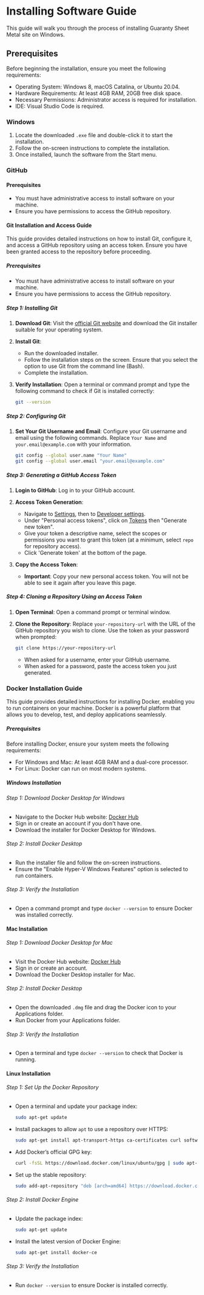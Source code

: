 # Installing Software Guide

This guide will walk you through the process of installing Guaranty Sheet Metal site  on Windows.

## Prerequisites

Before beginning the installation, ensure you meet the following requirements:

- Operating System: Windows 8, macOS Catalina, or Ubuntu 20.04.
- Hardware Requirements: At least 4GB RAM, 20GB free disk space.
- Necessary Permissions: Administrator access is required for installation.
- IDE: Visual Studio Code is required.

### Windows

1. Locate the downloaded `.exe` file and double-click it to start the installation.
2. Follow the on-screen instructions to complete the installation.
3. Once installed, launch the software from the Start menu.

### GitHub

#### Prerequisites

- You must have administrative access to install software on your machine.
- Ensure you have permissions to access the GitHub repository.


#### Git Installation and Access Guide

This guide provides detailed instructions on how to install Git, configure it, and access a GitHub repository using an access token. Ensure you have been granted access to the repository before proceeding.

##### Prerequisites

- You must have administrative access to install software on your machine.
- Ensure you have permissions to access the GitHub repository.

##### Step 1: Installing Git

1. **Download Git**: Visit the [official Git website](https://git-scm.com/) and download the Git installer suitable for your operating system.

2. **Install Git**:
   - Run the downloaded installer.
   - Follow the installation steps on the screen. Ensure that you select the option to use Git from the command line (Bash).
   - Complete the installation.

3. **Verify Installation**:
   Open a terminal or command prompt and type the following command to check if Git is installed correctly:
   ```bash
   git --version
   ```

##### Step 2: Configuring Git

1. **Set Your Git Username and Email**:
   Configure your Git username and email using the following commands. Replace `Your Name` and `your.email@example.com` with your information.
   ```bash
   git config --global user.name "Your Name"
   git config --global user.email "your.email@example.com"
   ```

##### Step 3: Generating a GitHub Access Token

1. **Login to GitHub**: Log in to your GitHub account.

2. **Access Token Generation**:
   - Navigate to [Settings](https://github.com/settings/profile), then to [Developer settings](https://github.com/settings/apps).
   - Under "Personal access tokens", click on [Tokens](https://github.com/settings/tokens) then "Generate new token".
   - Give your token a descriptive name, select the scopes or permissions you want to grant this token (at a minimum, select `repo` for repository access).
   - Click 'Generate token' at the bottom of the page.

3. **Copy the Access Token**:
   - **Important**: Copy your new personal access token. You will not be able to see it again after you leave this page.

##### Step 4: Cloning a Repository Using an Access Token

1. **Open Terminal**:
   Open a command prompt or terminal window.

2. **Clone the Repository**:
   Replace `your-repository-url` with the URL of the GitHub repository you wish to clone. Use the token as your password when prompted:
   ```bash
   git clone https://your-repository-url
   ```
   - When asked for a username, enter your GitHub username.
   - When asked for a password, paste the access token you just generated.


### Docker Installation Guide

This guide provides detailed instructions for installing Docker, enabling you to run containers on your machine. Docker is a powerful platform that allows you to develop, test, and deploy applications seamlessly.

##### Prerequisites

Before installing Docker, ensure your system meets the following requirements:
- For Windows and Mac: At least 4GB RAM and a dual-core processor.
- For Linux: Docker can run on most modern systems.

##### Windows Installation

###### Step 1: Download Docker Desktop for Windows
- Navigate to the Docker Hub website: [Docker Hub](https://hub.docker.com/)
- Sign in or create an account if you don't have one.
- Download the installer for Docker Desktop for Windows.

###### Step 2: Install Docker Desktop
- Run the installer file and follow the on-screen instructions.
- Ensure the "Enable Hyper-V Windows Features" option is selected to run containers.

###### Step 3: Verify the Installation
- Open a command prompt and type `docker --version` to ensure Docker was installed correctly.

#### Mac Installation

###### Step 1: Download Docker Desktop for Mac
- Visit the Docker Hub website: [Docker Hub](https://hub.docker.com/)
- Sign in or create an account.
- Download the Docker Desktop installer for Mac.

###### Step 2: Install Docker Desktop
- Open the downloaded `.dmg` file and drag the Docker icon to your Applications folder.
- Run Docker from your Applications folder.

###### Step 3: Verify the Installation
- Open a terminal and type `docker --version` to check that Docker is running.

#### Linux Installation

###### Step 1: Set Up the Docker Repository
- Open a terminal and update your package index:
  ```bash
  sudo apt-get update
  ```
- Install packages to allow `apt` to use a repository over HTTPS:
  ```bash
  sudo apt-get install apt-transport-https ca-certificates curl software-properties-common
  ```
- Add Docker’s official GPG key:
  ```bash
  curl -fsSL https://download.docker.com/linux/ubuntu/gpg | sudo apt-key add -
  ```
- Set up the stable repository:
  ```bash
  sudo add-apt-repository "deb [arch=amd64] https://download.docker.com/linux/ubuntu $(lsb_release -cs) stable"

###### Step 2: Install Docker Engine
- Update the package index:
  ```bash
  sudo apt-get update
  ```
- Install the latest version of Docker Engine:
  ```bash
  sudo apt-get install docker-ce
  ```

###### Step 3: Verify the Installation
- Run `docker --version` to ensure Docker is installed correctly.






